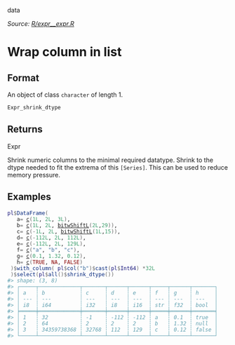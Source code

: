 data

*Source: [R/expr__expr.R](https://github.com/pola-rs/r-polars/tree/main/R/expr__expr.R)*

# Wrap column in list

## Format

An object of class `character` of length 1.

```r
Expr_shrink_dtype
```

## Returns

Expr

Shrink numeric columns to the minimal required datatype. Shrink to the dtype needed to fit the extrema of this `[Series]`. This can be used to reduce memory pressure.

## Examples

<pre class='r-example'><code><span class='r-in'><span><span class='va'>pl</span><span class='op'>$</span><span class='fu'>DataFrame</span><span class='op'>(</span></span></span>
<span class='r-in'><span>   a<span class='op'>=</span> <span class='fu'><a href='https://rdrr.io/r/base/c.html'>c</a></span><span class='op'>(</span><span class='fl'>1L</span>, <span class='fl'>2L</span>, <span class='fl'>3L</span><span class='op'>)</span>,</span></span>
<span class='r-in'><span>   b<span class='op'>=</span> <span class='fu'><a href='https://rdrr.io/r/base/c.html'>c</a></span><span class='op'>(</span><span class='fl'>1L</span>, <span class='fl'>2L</span>, <span class='fu'><a href='https://rdrr.io/r/base/bitwise.html'>bitwShiftL</a></span><span class='op'>(</span><span class='fl'>2L</span>,<span class='fl'>29</span><span class='op'>)</span><span class='op'>)</span>,</span></span>
<span class='r-in'><span>   c<span class='op'>=</span> <span class='fu'><a href='https://rdrr.io/r/base/c.html'>c</a></span><span class='op'>(</span><span class='op'>-</span><span class='fl'>1L</span>, <span class='fl'>2L</span>, <span class='fu'><a href='https://rdrr.io/r/base/bitwise.html'>bitwShiftL</a></span><span class='op'>(</span><span class='fl'>1L</span>,<span class='fl'>15</span><span class='op'>)</span><span class='op'>)</span>,</span></span>
<span class='r-in'><span>   d<span class='op'>=</span> <span class='fu'><a href='https://rdrr.io/r/base/c.html'>c</a></span><span class='op'>(</span><span class='op'>-</span><span class='fl'>112L</span>, <span class='fl'>2L</span>, <span class='fl'>112L</span><span class='op'>)</span>,</span></span>
<span class='r-in'><span>   e<span class='op'>=</span> <span class='fu'><a href='https://rdrr.io/r/base/c.html'>c</a></span><span class='op'>(</span><span class='op'>-</span><span class='fl'>112L</span>, <span class='fl'>2L</span>, <span class='fl'>129L</span><span class='op'>)</span>,</span></span>
<span class='r-in'><span>   f<span class='op'>=</span> <span class='fu'><a href='https://rdrr.io/r/base/c.html'>c</a></span><span class='op'>(</span><span class='st'>"a"</span>, <span class='st'>"b"</span>, <span class='st'>"c"</span><span class='op'>)</span>,</span></span>
<span class='r-in'><span>   g<span class='op'>=</span> <span class='fu'><a href='https://rdrr.io/r/base/c.html'>c</a></span><span class='op'>(</span><span class='fl'>0.1</span>, <span class='fl'>1.32</span>, <span class='fl'>0.12</span><span class='op'>)</span>,</span></span>
<span class='r-in'><span>   h<span class='op'>=</span> <span class='fu'><a href='https://rdrr.io/r/base/c.html'>c</a></span><span class='op'>(</span><span class='cn'>TRUE</span>, <span class='cn'>NA</span>, <span class='cn'>FALSE</span><span class='op'>)</span></span></span>
<span class='r-in'><span> <span class='op'>)</span><span class='op'>$</span><span class='fu'>with_column</span><span class='op'>(</span> <span class='va'>pl</span><span class='op'>$</span><span class='fu'>col</span><span class='op'>(</span><span class='st'>"b"</span><span class='op'>)</span><span class='op'>$</span><span class='fu'>cast</span><span class='op'>(</span><span class='va'>pl</span><span class='op'>$</span><span class='va'>Int64</span><span class='op'>)</span> <span class='op'>*</span><span class='fl'>32L</span></span></span>
<span class='r-in'><span> <span class='op'>)</span><span class='op'>$</span><span class='fu'>select</span><span class='op'>(</span><span class='va'>pl</span><span class='op'>$</span><span class='fu'>all</span><span class='op'>(</span><span class='op'>)</span><span class='op'>$</span><span class='fu'>shrink_dtype</span><span class='op'>(</span><span class='op'>)</span><span class='op'>)</span></span></span>
<span class='r-out co'><span class='r-pr'>#&gt;</span> shape: (3, 8)</span>
<span class='r-out co'><span class='r-pr'>#&gt;</span> ┌─────┬─────────────┬───────┬──────┬──────┬─────┬──────┬───────┐</span>
<span class='r-out co'><span class='r-pr'>#&gt;</span> │ a   ┆ b           ┆ c     ┆ d    ┆ e    ┆ f   ┆ g    ┆ h     │</span>
<span class='r-out co'><span class='r-pr'>#&gt;</span> │ --- ┆ ---         ┆ ---   ┆ ---  ┆ ---  ┆ --- ┆ ---  ┆ ---   │</span>
<span class='r-out co'><span class='r-pr'>#&gt;</span> │ i8  ┆ i64         ┆ i32   ┆ i8   ┆ i16  ┆ str ┆ f32  ┆ bool  │</span>
<span class='r-out co'><span class='r-pr'>#&gt;</span> ╞═════╪═════════════╪═══════╪══════╪══════╪═════╪══════╪═══════╡</span>
<span class='r-out co'><span class='r-pr'>#&gt;</span> │ 1   ┆ 32          ┆ -1    ┆ -112 ┆ -112 ┆ a   ┆ 0.1  ┆ true  │</span>
<span class='r-out co'><span class='r-pr'>#&gt;</span> │ 2   ┆ 64          ┆ 2     ┆ 2    ┆ 2    ┆ b   ┆ 1.32 ┆ null  │</span>
<span class='r-out co'><span class='r-pr'>#&gt;</span> │ 3   ┆ 34359738368 ┆ 32768 ┆ 112  ┆ 129  ┆ c   ┆ 0.12 ┆ false │</span>
<span class='r-out co'><span class='r-pr'>#&gt;</span> └─────┴─────────────┴───────┴──────┴──────┴─────┴──────┴───────┘</span>
 </code></pre>